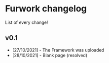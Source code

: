 # Furwork changelog

List of every change!

## v0.1
- [27/10/2021] - The Framework was uploaded
- [28/10/2021] - Blank page (resolved) 
